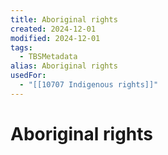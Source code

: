 ```yaml
---
title: Aboriginal rights
created: 2024-12-01
modified: 2024-12-01
tags:
  - TBSMetadata
alias: Aboriginal rights
usedFor:
  - "[[10707 Indigenous rights]]"
---
```

# Aboriginal rights
